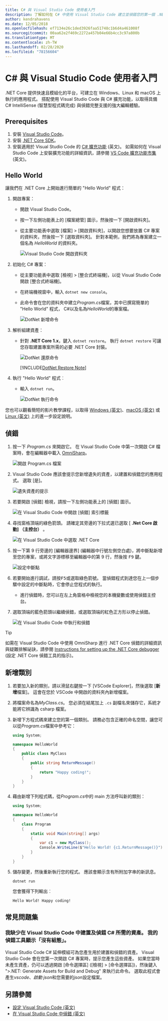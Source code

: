 ```yaml
---
title: C# 與 Visual Studio Code 使用者入門
description: 了解如何在 C# 中使用 Visual Studio Code 建立並偵錯您的第一個 .NET Core 應用程式。
author: kendrahavens
ms.date: 12/05/2018
ms.openlocfilehash: ef7134e26c1ded3926faa51748c1b6d4a461008f
ms.sourcegitcommit: 00aa62e2f469c2272a457b04e66b4cc3c97a800b
ms.translationtype: MT
ms.contentlocale: zh-TW
ms.lasthandoff: 02/28/2020
ms.locfileid: "78156604"
---
```

# <a name="get-started-with-c-and-visual-studio-code"></a>C# 與 Visual Studio Code 使用者入門

.NET Core 提供快速且模組化的平台，可建立在 Windows、Linux 和 macOS 上執行的應用程式。 搭配使用 Visual Studio Code 與 C# 擴充功能，以取得具備 C# IntelliSense (智慧型程式碼完成) 與偵錯完整支援的強大編輯體驗。

## <a name="prerequisites"></a>Prerequisites

1. 安裝 [Visual Studio Code](https://code.visualstudio.com/)。
2. 安裝 [.NET Core SDK](https://dotnet.microsoft.com/download)。
3. 安裝適用於 Visual Studio Code 的 [C# 擴充功能](https://marketplace.visualstudio.com/items?itemName=ms-vscode.csharp) \(英文\)。 如需如何在 Visual Studio Code 上安裝擴充功能的詳細資訊，請參閱 [VS Code 擴充功能市集](https://code.visualstudio.com/docs/editor/extension-gallery) \(英文\)。

## <a name="hello-world"></a>Hello World

讓我們在 .NET Core 上開始進行簡單的 "Hello World" 程式：

1. 開啟專案：

    - 開啟 Visual Studio Code。
    - 按一下左側功能表上的 [檔案總管] 圖示，然後按一下 [開啟資料夾]。
    - 從主要功能表中選取 [檔案] > [開啟資料夾]，以開啟您想要放置 C# 專案的資料夾，然後按一下 [選取資料夾]。 針對本範例，我們將為專案建立一個名為 *HelloWorld* 的資料夾。

      ![Visual Studio Code 開啟資料夾](media/with-visual-studio-code/vs-code-open-folder.png)

2. 初始化 C# 專案：

    - 從主要功能表中選取 [檢視] > [整合式終端機]，以從 Visual Studio Code 開啟 [整合式終端機]。
    - 在終端機視窗中，輸入 `dotnet new console`。
    - 此命令會在您的資料夾中建立*Program.cs*檔案，其中已撰寫簡單的 "Hello World" 程式， C#以及名為*HelloWorld*的專案檔。

      ![DotNet 新增命令](media/with-visual-studio-code/dotnet-new-command.png)

3. 解析組建資產：

    - 針對 **.NET Core 1.x**，鍵入 `dotnet restore`。 執行 `dotnet restore` 可讓您存取建置專案所需的必要 .NET Core 封裝。

      ![DotNet 還原命令](media/with-visual-studio-code/dotnet-restore-command.png)

      [!INCLUDE[DotNet Restore Note](~/includes/dotnet-restore-note.md)]

4. 執行 "Hello World" 程式︰

    - 輸入 `dotnet run`。

      ![DotNet 執行命令](media/with-visual-studio-code/dotnet-run-command.png)

您也可以觀看簡短的影片教學課程，以取得 [Windows (英文)](https://channel9.msdn.com/Blogs/dotnet/Get-started-with-VS-Code-using-CSharp-and-NET-Core)、[macOS (英文)](https://channel9.msdn.com/Blogs/dotnet/Get-started-with-VS-Code-using-CSharp-and-NET-Core-on-MacOS) 或 [Linux (英文)](https://channel9.msdn.com/Blogs/dotnet/Get-started-with-VS-Code-Csharp-dotnet-Core-Ubuntu) 上的進一步設定說明。

## <a name="debug"></a>偵錯

1. 按一下 *Program.cs* 來開啟它。 在 Visual Studio Code 中第一次開啟 C# 檔案時，會在編輯器中載入 [OmniSharp](https://www.omnisharp.net/)。

    ![開啟 Program.cs 檔案](media/with-visual-studio-code/open-program-cs.png)

2. Visual Studio Code 應該會提示您新增遺失的資產，以建置和偵錯您的應用程式。 選取 [是]。

    ![遺失資產的提示](media/with-visual-studio-code/missing-assets.png)

3. 若要開啟 [偵錯] 檢視，請按一下左側功能表上的 [偵錯] 圖示。

    ![在 Visual Studio Code 中開啟 [偵錯] 索引標籤](media/with-visual-studio-code/open-debug-tab.png)

4. 尋找窗格頂端的綠色箭頭。 請確定其旁邊的下拉式選已選取 [ **.Net Core 啟動] （主控台）** 。

    ![在 Visual Studio Code 中選取 .NET Core](media/with-visual-studio-code/select-net-core.png)

5. 按一下第 9 行旁邊的 [編輯器邊界] (編輯器中行號左側空白處)，將中斷點新增至您的專案，或將文字游標移至編輯器中的第 9 行，然後按 <kbd>F9</kbd> 鍵。

    ![設定中斷點](media/with-visual-studio-code/set-breakpoint-vs-code.png)

6. 若要開始進行調試，請按<kbd>F5</kbd>或選取綠色箭號。 當偵錯程式到達您在上一個步驟中設定的中斷點時，它會停止您程式的執行。
    - 進行偵錯時，您可以在左上角窗格中檢視您的本機變數或使用偵錯主控台。

7. 選取頂端的藍色箭頭以繼續偵錯，或選取頂端的紅色正方形以停止偵錯。

    ![在 Visual Studio Code 中執行和偵錯](media/with-visual-studio-code/run-debug-vs-code.png)

> [!TIP]
> 如需在 Visual Studio Code 中使用 OmniSharp 進行 .NET Core 偵錯的詳細資訊與疑難排解祕訣，請參閱 [Instructions for setting up the .NET Core debugger](https://github.com/OmniSharp/omnisharp-vscode/blob/master/debugger.md) (設定 .NET Core 偵錯工具的指示)。

## <a name="add-a-class"></a>新增類別

1. 若要加入新的類別，請以滑鼠右鍵按一下 [VSCode Explorer]，然後選取 [**新增**檔案]。 這會在您於 VSCode 中開啟的資料夾內新增檔案。
2. 將檔案命名為*MyClass.cs*。 您必須在結尾加上 `.cs` 副檔名來儲存它，系統才能將它辨識為 csharp 檔案。
3. 新增下方程式碼來建立您的第一個類別。 請務必包含正確的命名空間，讓您可以從*Program.cs*檔案中參考它：

    ``` csharp
    using System;

    namespace HelloWorld
    {
        public class MyClass
        {
            public string ReturnMessage()
            {
                return "Happy coding!";
            }
        }
    }
    ```

4. 藉由新增下列程式碼，從*Program.cs*中的 main 方法呼叫新的類別：

    ```csharp
    using System;

    namespace HelloWorld
    {
        class Program
        {
            static void Main(string[] args)
            {
                var c1 = new MyClass();
                Console.WriteLine($"Hello World! {c1.ReturnMessage()}");
            }
        }
    }
    ```

5. 儲存變更，然後重新執行您的程式。 應該會顯示含有所附加字串的新訊息。

    ```dotnetcli
    dotnet run
    ```

    您會獲得下列輸出︰

    ```console
    Hello World! Happy coding!
    ```

## <a name="faq"></a>常見問題集

### <a name="im-missing-required-assets-to-build-and-debug-c-in-visual-studio-code-my-debugger-says-no-configuration"></a>我缺少在 Visual Studio Code 中建置及偵錯 C# 所需的資產。 我的偵錯工具顯示「沒有組態」。

Visual Studio Code C# 延伸模組可為您產生用於建置和偵錯的資產。 Visual Studio Code 會在您第一次開啟 C# 專案時，提示您產生這些資產。 如果您當時未產生資產，仍可以透過開啟 [命令選擇區] ([檢視] > [命令選擇區])，然後鍵入 ">.NET: Generate Assets for Build and Debug" 來執行此命令。 選取此程式會產生*vscode*、*啟動 json*和您需要的*json*設定檔案。

## <a name="see-also"></a>另請參閱

- [設定 Visual Studio Code (英文)](https://code.visualstudio.com/docs/setup/setup-overview)
- [在 Visual Studio Code 中偵錯 (英文)](https://code.visualstudio.com/Docs/editor/debugging)
